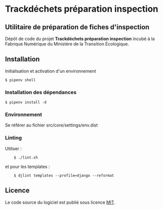 # Trackdéchets préparation inspection

## Utilitaire de préparation de fiches d'inspection

Dépôt de code du projet **Trackdéchets préparation inspection** incubé à la Fabrique Numérique du Ministère de la Transition Écologique.


## Installation

Initialisation et activation d'un environnement

```
$ pipenv shell
```

### Installation des dépendances

```
$ pipenv install -d
```

### Environnement

Se référer au fichier src/core/settings/env.dist

### Linting

Utiliser : 

```
    $ ./lint.sh
```

et pour les templates :

```
    $ djlint templates --profile=django --reformat
```

## Licence

Le code source du logiciel est publié sous licence [MIT](https://fr.wikipedia.org/wiki/Licence_MIT).
